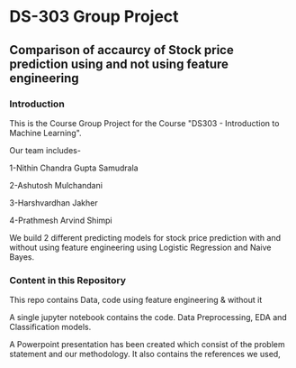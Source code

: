 # DS-303 Group Project
## Comparison of accaurcy of Stock price prediction using and not using feature engineering

### Introduction

This is the Course Group Project for the Course "DS303 - Introduction to Machine Learning".

Our team includes-

1-Nithin Chandra Gupta Samudrala 

2-Ashutosh Mulchandani

3-Harshvardhan Jakher

4-Prathmesh Arvind Shimpi

We build 2 different predicting models for stock price prediction with and without using feature engineering using Logistic Regression and Naive Bayes.

### Content in this Repository
This repo contains Data, code using feature engineering & without it 

A single jupyter notebook contains the code. Data Preprocessing, EDA and Classification models.

A Powerpoint presentation has been created which consist of the problem statement and our methodology. It also contains the references we used,
